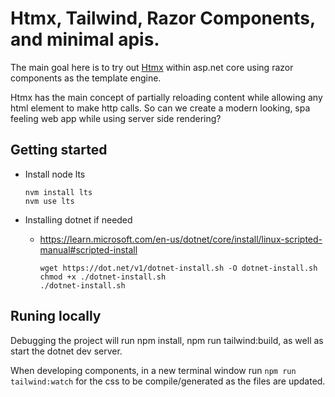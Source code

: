 # Htmx, Tailwind, Razor Components, and minimal apis.

The main goal here is to try out [Htmx](https://htmx.org/) within asp.net core using razor components as the template engine.

Htmx has the main concept of partially reloading content while allowing any html element to make http calls.
So can we create a modern looking, spa feeling web app while using server side rendering?

## Getting started

- Install node lts

  ```
  nvm install lts
  nvm use lts
  ```

- Installing dotnet if needed
  - https://learn.microsoft.com/en-us/dotnet/core/install/linux-scripted-manual#scripted-install
    ```
    wget https://dot.net/v1/dotnet-install.sh -O dotnet-install.sh
    chmod +x ./dotnet-install.sh
    ./dotnet-install.sh
    ```

## Runing locally

Debugging the project will run npm install, npm run tailwind:build, as well as start the dotnet dev server.

When developing components, in a new terminal window run `npm run tailwind:watch` for the css to be compile/generated as the files are updated.
